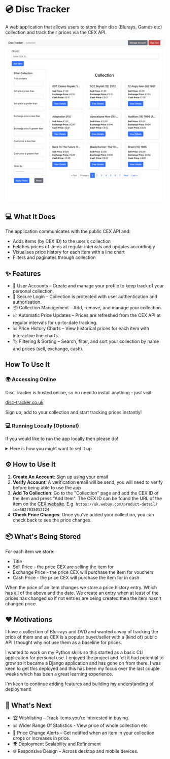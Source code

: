 # 💿 Disc Tracker

A web application that allows users to store their disc (Blurays, Games etc) collection and track their prices via the CEX API.

![The collection page for the project, with an example collection of items](imgs/collection_example.png "Item Collection Page")

## 💻 What It Does

The application communicates with the public CEX API and:

- Adds items (by CEX ID) to the user's collection
- Fetches prices of items at regular intervals and updates accordingly
- Visualises price history for each item with a line chart 
- Filters and paginates through collection  

## ✨ Features

- 👤 User Accounts – Create and manage your profile to keep track of your personal collection.
- 🔐 Secure Login – Collection is protected with user authentication and authorisation.
- 📦 Collection Management – Add, remove, and manage your collection.
- 📈 Automatic Price Updates – Prices are refreshed from the CEX API at regular intervals for up-to-date tracking.
- 📊 Price History Charts – View historical prices for each item with interactive line charts.
- 🏷️ Filtering & Sorting – Search, filter, and sort your collection by name and prices (sell, exchange, cash).

## How To Use It

### 🌍 Accessing Online

Disc Tracker is hosted online, so no need to install anything - just visit:

[disc-tracker.co.uk](https://disc-tracker.co.uk)

Sign up, add to your collection and start tracking prices instantly!

### 💻 Running Locally (Optional)

If you would like to run the app locally then please do!

<details>
    <summary> Here is how you might want to set it up.</summary>

#### Prerequisites

- Python
- Docker & Docker Compose

#### Installation

Clone this repository:
```bash
git clone https://github.com/jakecreely/DiscTracker.git
cd DiscTracker
```

#### Setup Environment:

A [docker-compose.yml](DiscTracker/docker-compose.yml) is provided which setups up the services required for local development with a:
  - Django App
  - Postgres Database
  - Celery Worker
  - Celery Beat
  - Redis

It needs environment variables to start up which should be stored in .env inside the root of the project. Here is an example `.env` file which should work fine with your own `SECRET_KEY`

```sh
SECRET_KEY= ## CREATE YOU OWN SECRET KEY ##
DEBUG=True

DATABASE_NAME=disc-tracker
DATABASE_USER=postgres
DATABASE_PASSWORD=postgres
DATABASE_HOST=db
DATABASE_PORT=5432

POSTGRES_DB=disc-tracker
POSTGRES_USER=postgres
POSTGRES_PASSWORD=postgres

REDIS_URL=redis://redis:6379/0
```

#### Running The App

1. Start the containers using docker compose up (by default this looks for docker-compose.yml) and run in detatched mode.
```bash
docker compose up -d --build
```

2. Once the app is running we need to execute some commands in the django app.
-  Run any database migrations
```bash
docker exec -it disc-tracker_app python manage.py migrate
```

-  Create a superuser to access admin dashboard
```bash
docker exec -it disc-tracker_app python manage.py createsuperuser
```

-  Setup the celery task to update prices at regular intervals
```bash
docker exec -it disc-tracker_app python manage.py setup_price_history_periodic_task
```

Head to [localhost:8000](localhost:8000) to start using the application!

</details>

## ⚙️ How to Use It

1. **Create An Account**: Sign up using your email
2. **Verify Account**: A verification email will be send, you will need to verify before being able to use the app
3. **Add To Collection**: Go to the "Collection" page and add the CEX ID of the item and press "Add Item". The CEX ID can be found the URL of the item on the [CEX website](https://uk.webuy.com/). 
E.g. `https://uk.webuy.com/product-detail?id=5027035012124`
4. **Check Price Changes**: Once you've added your collection, you can check back to see the price changes.

## 📦 What's Being Stored

For each item we store:
- Title
- Sell Price - the price CEX are selling the item for
- Exchange Price - the price CEX will purchase the item for vouchers
- Cash Price - the price CEX will purchase the item for in cash

When the price of an item changes we store a price history entry. Which has all of the above and the date. We create an entry when at least of the prices has changed so if not entries are being created then the item hasn't changed price.

## ❤️ Motivations
I have a collection of Blu-rays and DVD and wanted a way of tracking the price of them and as CEX is a popular buyer/seller with a (kind of) public API I thought why not use them as a baseline for prices. 

I wanted to work on my Python skills so this started as a basic CLI application for personal use. I enjoyed the project and felt it had potential to grow so it became a Django application and has gone on from there. I was keen to get this deployed and this has been my focus over the last couple weeks which has been a great learning experience.

I'm keen to continue adding features and building my understanding of deployment!

## 🚀 What's Next
- 🏆 Wishlisting – Track items you're interested in buying.
- 📊 Wider Range Of Statistics - View price of whole collection etc
- 🔔 Price Change Alerts – Get notified when an item in your collection drops or increases in price.
- 🌍 Deployment Scalability and Refinement
- 🌐 Responsive Design – Across desktop and mobile devices.